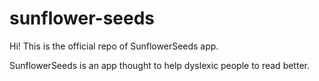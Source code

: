 # sunflower-seeds
Hi! This is the official repo of SunflowerSeeds app.

SunflowerSeeds is an app thought to help dyslexic people to read better.

